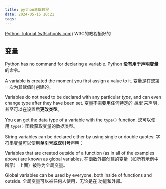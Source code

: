 ```yaml
---
title: python基础教程
date: 2024-05-15 10:21
tags:
---
```

[Python Tutorial (w3schools.com)](https://www.w3schools.com/python/default.asp) W3C的教程挺好的

## 变量

Python has no command for declaring a variable.
Python **没有用于声明变量**的命令。

A variable is created the moment you first assign a value to it.
变量是在您第一次为其赋值时创建的。

Variables do not need to be declared with any particular _type_, and can even change type after they have been set.
变量不需要用任何特定的 _类型_ 来声明，甚至可以在设置后**更改类型**。

You can get the data type of a variable with the `type()` function.
您可以使用 `type()` 函数获取变量的数据类型。

String variables can be declared either by using single or double quotes:
字符串变量可以使用**单引号或双引号**声明：

Variables that are created outside of a function (as in all of the examples above) are known as global variables.
在函数外部创建的变量（如所有示例中所示） 上面）被称为全局变量。

Global variables can be used by everyone, both inside of functions and outside.
全局变量可以被任何人使用，无论是在 功能和外部。